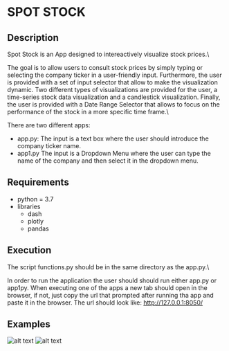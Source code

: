 # SPOT STOCK

## Description

Spot Stock is an App designed to intereactively visualize stock prices.\\

The goal is to allow users to consult stock prices by simply typing or selecting the company ticker in a user-friendly input. Furthermore, the user is provided with a set of input selector that allow to make the visualization dynamic. Two different types of visualizations are provided for the user, a time-series stock data visualization and a candlestick visualization. Finally, the user is provided with a Date Range Selector that allows to focus on the performance of the stock in a more specific time frame.\\

There are two different apps:
* app.py: The input is a text box where the user should introduce the company ticker name.
* app1.py The input is a Dropdown Menu where the user can type the name of the company and then select it in the dropdown menu.


## Requirements

* python = 3.7
* libraries
  * dash
  * plotly
  * pandas
  
 ## Execution
 
The script functions.py should be in the same directory as the app.py.\\

In order to run the application the user should should run either app.py or app1py. When executing one of the apps a new tab should open in the browser, if not, just copy the url that prompted after running tha app and paste it in the browser. The url should look like: http://127.0.0.1:8050/

## Examples

![alt text](/slides/Isolated.png "example1.py")
![alt text](/slides/Isolated.png "example2.py")
